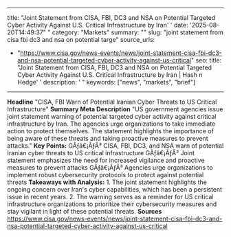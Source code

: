 ﻿---

title: "Joint Statement from CISA, FBI, DC3 and NSA on Potential Targeted Cyber Activity Against U.S. Critical Infrastructure by Iran''
date: '2025-08-20T14:49:37""
category: "Markets"
summary: ""
slug: "joint statement from cisa fbi dc3 and nsa on potential targe"
source_urls:
  - "https://www.cisa.gov/news-events/news/joint-statement-cisa-fbi-dc3-and-nsa-potential-targeted-cyber-activity-against-us-critical"
seo:
  title: "Joint Statement from CISA, FBI, DC3 and NSA on Potential Targeted Cyber Activity Against U.S. Critical Infrastructure by Iran | Hash n Hedge''
  description: '"
  keywords: ["news", "markets", "brief"]

---
**Headline** "CISA, FBI Warn of Potential Iranian Cyber Threats to US Critical Infrastructure"  **Summary Meta Description** "US government agencies issue joint statement warning of potential targeted cyber activity against critical infrastructure by Iran. The agencies urge organizations to take immediate action to protect themselves. The statement highlights the importance of being aware of these threats and taking proactive measures to prevent attacks."  **Key Points:**  GÃƒâ€¡ÃƒÂ³ CISA, FBI, DC3, and NSA warn of potential Iranian cyber threats to US critical infrastructure GÃƒâ€¡ÃƒÂ³ Joint statement emphasizes the need for increased vigilance and proactive measures to prevent attacks GÃƒâ€¡ÃƒÂ³ Agencies urge organizations to implement robust cybersecurity protocols to protect against potential threats  **Takeaways with Analysis:**  1. The joint statement highlights the ongoing concern over Iran's cyber capabilities, which has been a persistent issue in recent years. 2. The warning serves as a reminder for US critical infrastructure organizations to prioritize their cybersecurity measures and stay vigilant in light of these potential threats.  **Sources** https://www.cisa.gov/news-events/news/joint-statement-cisa-fbi-dc3-and-nsa-potential-targeted-cyber-activity-against-us-critical 
